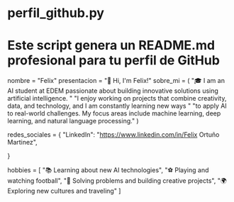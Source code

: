 # perfil_github.py
# Este script genera un README.md profesional para tu perfil de GitHub

nombre = "Felix"
presentacion = "👋 Hi, I'm Felix!"
sobre_mi = (
    "🎓 I am an AI student at EDEM passionate about building innovative solutions using artificial intelligence. "
    "I enjoy working on projects that combine creativity, data, and technology, and I am constantly learning new ways "
    "to apply AI to real-world challenges. My focus areas include machine learning, deep learning, and natural language processing."
)

redes_sociales = {
    "LinkedIn": "https://www.linkedin.com/in/Felix Ortuño Martinez",
    
}

hobbies = [
    "📚 Learning about new AI technologies",
    "⚽ Playing and watching football",
    "🧠 Solving problems and building creative projects",
    "🌍 Exploring new cultures and traveling"
]

